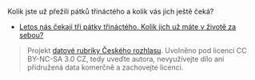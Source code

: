 Kolik jste už přežili pátků třináctého a kolik vás jich ještě čeká?

* [Letos nás čekají tři pátky třináctého. Kolik jich už máte v životě za sebou?](http://www.rozhlas.cz/zpravy/data/_zprava/letos-nas-cekaji-tri-patky-trinacteho-kolik-jich-uz-mate-v-zivote-za-sebou--1455091)

> Projekt [datové rubriky Českého rozhlasu](http://www.rozhlas.cz/zpravy/data/). Uvolněno pod licencí CC BY-NC-SA 3.0 CZ, tedy uveďte autora, nevyužívejte dílo ani přidružená data komerčně a zachovejte licenci.